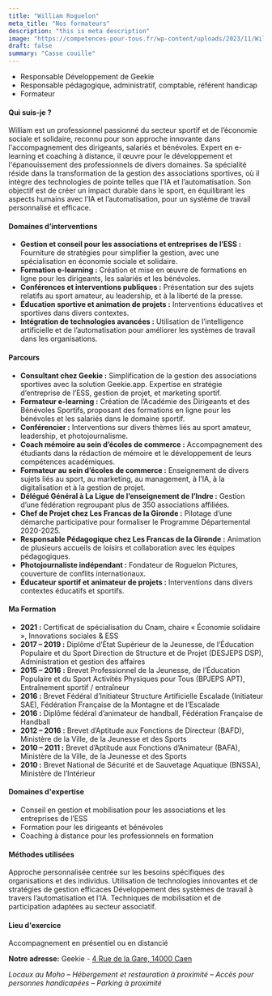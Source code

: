 ```yaml
---
title: "William Roguelon"
meta_title: "Nos formateurs"
description: "this is meta description"
image: "https://competences-pour-tous.fr/wp-content/uploads/2023/11/William-Roguelon.jpeg"
draft: false
summary: "Casse couille"
---
```


* Responsable Développement de Geekie
* Responsable pédagogique, administratif, comptable, référent handicap
* Formateur

#### Qui suis-je ?

William est un professionnel passionné du secteur sportif et de l’économie sociale et solidaire, reconnu pour son approche innovante dans l'accompagnement des dirigeants, salariés et bénévoles. Expert en e-learning et coaching à distance, il œuvre pour le développement et l'épanouissement des professionnels de divers domaines. Sa spécialité réside dans la transformation de la gestion des associations sportives, où il intègre des technologies de pointe telles que l'IA et l’automatisation. Son objectif est de créer un impact durable dans le sport, en équilibrant les aspects humains avec l’IA et l’automatisation, pour un système de travail personnalisé et efficace.

#### Domaines d’interventions

* **Gestion et conseil pour les associations et entreprises de l’ESS :** Fourniture de stratégies pour simplifier la gestion, avec une spécialisation en économie sociale et solidaire.
* **Formation e-learning :** Création et mise en œuvre de formations en ligne pour les dirigeants, les salariés et les bénévoles.
* **Conférences et interventions publiques :** Présentation sur des sujets relatifs au sport amateur, au leadership, et à la liberté de la presse.
* **Éducation sportive et animation de projets :** Interventions éducatives et sportives dans divers contextes.
* **Intégration de technologies avancées :** Utilisation de l’intelligence artificielle et de l’automatisation pour améliorer les systèmes de travail dans les organisations.


#### Parcours

- **Consultant chez Geekie :** Simplification de la gestion des associations sportives avec la solution Geekie.app. Expertise en stratégie d’entreprise de l’ESS, gestion de projet, et marketing sportif.
- **Formateur e-learning :** Création de l’Académie des Dirigeants et des Bénévoles Sportifs, proposant des formations en ligne pour les bénévoles et les salariés dans le domaine sportif.
- **Conférencier :** Interventions sur divers thèmes liés au sport amateur, leadership, et photojournalisme.
- **Coach mémoire au sein d’écoles de commerce :** Accompagnement des étudiants dans la rédaction de mémoire et le développement de leurs compétences académiques.
- **Formateur au sein d’écoles de commerce :** Enseignement de divers sujets liés au sport, au marketing, au management, à l’IA, à la digitalisation et à la gestion de projet.
- **Délégué Général à La Ligue de l’enseignement de l’Indre :** Gestion d’une fédération regroupant plus de 350 associations affiliées.
- **Chef de Projet chez Les Francas de la Gironde :** Pilotage d’une démarche participative pour formaliser le Programme Départemental 2020-2025.
- **Responsable Pédagogique chez Les Francas de la Gironde :** Animation de plusieurs accueils de loisirs et collaboration avec les équipes pédagogiques.
- **Photojournaliste indépendant :** Fondateur de Roguelon Pictures, couverture de conflits internationaux.
- **Éducateur sportif et animateur de projets :** Interventions dans divers contextes éducatifs et sportifs.

#### Ma Formation
- **2021 :** Certificat de spécialisation du Cnam, chaire « Économie solidaire », Innovations sociales & ESS
- **2017 – 2019 :** Diplôme d’État Supérieur de la Jeunesse, de l’Éducation Populaire et du Sport Direction de Structure et de Projet (DESJEPS DSP), Administration et gestion des affaires
- **2015 – 2016 :** Brevet Professionnel de la Jeunesse, de l’Éducation Populaire et du Sport Activités Physiques pour Tous (BPJEPS APT), Entraînement sportif / entraîneur
- **2016 :** Brevet Fédéral d’Initiateur Structure Artificielle Escalade (Initiateur SAE), Fédération Française de la Montagne et de l’Escalade
- **2016 :** Diplôme fédéral d’animateur de handball, Fédération Française de Handball
- **2012 – 2016 :** Brevet d’Aptitude aux Fonctions de Directeur (BAFD), Ministère de la Ville, de la Jeunesse et des Sports
- **2010 – 2011 :** Brevet d’Aptitude aux Fonctions d’Animateur (BAFA), Ministère de la Ville, de la Jeunesse et des Sports
- **2010 :** Brevet National de Sécurité et de Sauvetage Aquatique (BNSSA), Ministère de l’Intérieur

#### Domaines d'expertise

- Conseil en gestion et mobilisation pour les associations et les entreprises de l’ESS
- Formation pour les dirigeants et bénévoles
- Coaching à distance pour les professionnels en formation

#### Méthodes utilisées
Approche personnalisée centrée sur les besoins spécifiques des organisations et des individus.
Utilisation de technologies innovantes et de stratégies de gestion efficaces
Développement des systèmes de travail à travers l’automatisation et l’IA.
Techniques de mobilisation et de participation adaptées au secteur associatif.


#### Lieu d'exercice

Accompagnement en présentiel ou en distancié

**Notre adresse:** Geekie - [4 Rue de la Gare, 14000 Caen](https://maps.app.goo.gl/ihZBvfnjyavdUymw8)

*Locaux au Moho – Hébergement et restauration à proximité – Accès pour personnes handicapées – Parking à proximité*
